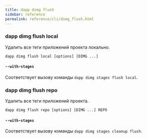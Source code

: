 ```yaml
---
title: dapp dimg flush
sidebar: reference
permalink: reference/cli/dimg_flush.html
---
```


### dapp dimg flush local
Удалить все теги приложений проекта локально.

```
dapp dimg flush local [options] [DIMG ...]
```

#### `--with-stages`
Соответствует вызову команды `dapp dimg stages flush local`.

### dapp dimg flush repo
Удалить все теги приложений проекта.
```
dapp dimg flush repo [options] [DIMG ...] REPO
```

#### `--with-stages`
Соответствует вызову команды `dapp dimg stages cleanup flush`.
